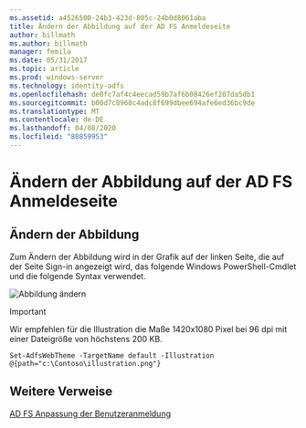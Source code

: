 ```yaml
---
ms.assetid: a4526500-24b3-423d-805c-24b0d8061aba
title: Ändern der Abbildung auf der AD FS Anmeldeseite
author: billmath
ms.author: billmath
manager: femila
ms.date: 05/31/2017
ms.topic: article
ms.prod: windows-server
ms.technology: identity-adfs
ms.openlocfilehash: de0fc7af4c4eecad59b7af6b08426ef207da5db1
ms.sourcegitcommit: b00d7c8968c4adc8f699dbee694afe6ed36bc9de
ms.translationtype: MT
ms.contentlocale: de-DE
ms.lasthandoff: 04/08/2020
ms.locfileid: "80859953"
---
```

# <a name="change-the-illustration-on-the-ad-fs-sign-in-page"></a>Ändern der Abbildung auf der AD FS Anmeldeseite

## <a name="change-the-illustration"></a>Ändern der Abbildung  


Zum Ändern der Abbildung wird in der Grafik auf der linken Seite, die auf der Seite Sign\-in angezeigt wird, das folgende Windows PowerShell-Cmdlet und die folgende Syntax verwendet.  

![Abbildung ändern](media/AD-FS-user-sign-in-customization/ADFS_Blue_Custom2.png)
  
> [!IMPORTANT]  
> Wir empfehlen für die Illustration die Maße 1420x1080 Pixel bei 96 dpi mit einer Dateigröße von höchstens 200 KB.  
  
 
    Set-AdfsWebTheme -TargetName default -Illustration @{path="c:\Contoso\illustration.png"}  

## <a name="additional-references"></a>Weitere Verweise 
[AD FS Anpassung der Benutzeranmeldung](AD-FS-user-sign-in-customization.md)  
  
  
